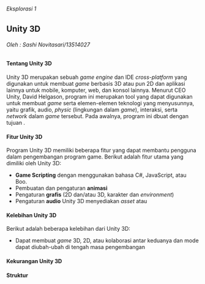 ###### Eksplorasi 1
## Unity 3D
###### Oleh : Sashi Novitasari/13514027
#### Tentang Unity 3D
Unity 3D merupakan sebuah *game engine* dan IDE *cross-platform* yang digunakan untuk membuat *game* berbasis 3D atau pun 2D dan aplikasi lainnya untuk mobile, komputer, web, dan konsol lainnya. Menurut CEO Unity, David Helgason, program ini merupakan tool yang dapat digunakan untuk membuat *game* serta elemen-elemen teknologi yang menyusunnya, yaitu grafik, audio, *physic* (lingkungan dalam *game*), interaksi, serta *network* dalam *game* tersebut.
Pada awalnya, program ini dbuat dengan tujuan .

#### Fitur Unity 3D
Program Unity 3D memiliki beberapa fitur yang dapat membantu pengguna dalam pengembangan program game. Berikut adalah fitur utama yang dimiliki oleh Unity 3D:
* **Game Scripting** dengan menggunakan bahasa C#, JavaScript, atau Boo.
* Pembuatan dan pengaturan **animasi**
* Pengaturan **grafis** (2D dan/atau 3D, karakter dan *environment*)
* Pengaturan **audio**
Unity 3D menyediakan *asset* atau 

#### Kelebihan Unity 3D
Berikut adalah beberapa kelebihan dari Unity 3D:
* Dapat membuat *game* 3D, 2D, atau kolaborasi antar keduanya dan mode dapat diubah-ubah di tengah masa pengembangan

#### Kekurangan Unity 3D

#### Struktur

